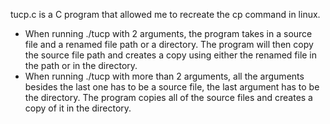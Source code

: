tucp.c is a C program that allowed me to recreate the cp command in linux.

* When running ./tucp with 2 arguments, the program takes in a source file and a renamed file path or a directory. The program will then copy the source file path and creates a copy using either the renamed file in the path or in the directory.
* When running ./tucp with more than 2 arguments, all the arguments besides the last one has to be a source file, the last argument has to be the directory. The program copies all of the source files and creates a copy of it in the directory.

